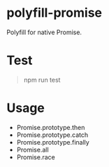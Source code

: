 # polyfill-promise
Polyfill for native Promise.
# Test
> npm run test
# Usage
+ Promise.prototype.then
+ Promise.prototype.catch
+ Promise.prototype.finally
+ Promise.all
+ Promise.race
